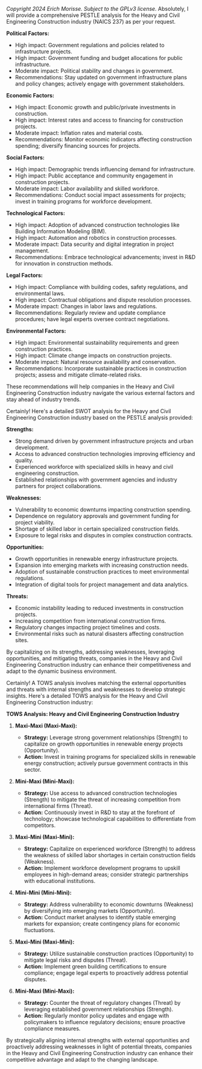 *Copyright 2024 Erich Morisse.  Subject to the GPLv3 license.*
Absolutely, I will provide a comprehensive PESTLE analysis for the Heavy and Civil Engineering Construction industry (NAICS 237) as per your request.

**Political Factors:**
- High impact: Government regulations and policies related to infrastructure projects.
- High impact: Government funding and budget allocations for public infrastructure.
- Moderate impact: Political stability and changes in government.
- Recommendations: Stay updated on government infrastructure plans and policy changes; actively engage with government stakeholders.

**Economic Factors:**
- High impact: Economic growth and public/private investments in construction.
- High impact: Interest rates and access to financing for construction projects.
- Moderate impact: Inflation rates and material costs.
- Recommendations: Monitor economic indicators affecting construction spending; diversify financing sources for projects.

**Social Factors:**
- High impact: Demographic trends influencing demand for infrastructure.
- High impact: Public acceptance and community engagement in construction projects.
- Moderate impact: Labor availability and skilled workforce.
- Recommendations: Conduct social impact assessments for projects; invest in training programs for workforce development.

**Technological Factors:**
- High impact: Adoption of advanced construction technologies like Building Information Modeling (BIM).
- High impact: Automation and robotics in construction processes.
- Moderate impact: Data security and digital integration in project management.
- Recommendations: Embrace technological advancements; invest in R&D for innovation in construction methods.

**Legal Factors:**
- High impact: Compliance with building codes, safety regulations, and environmental laws.
- High impact: Contractual obligations and dispute resolution processes.
- Moderate impact: Changes in labor laws and regulations.
- Recommendations: Regularly review and update compliance procedures; have legal experts oversee contract negotiations.

**Environmental Factors:**
- High impact: Environmental sustainability requirements and green construction practices.
- High impact: Climate change impacts on construction projects.
- Moderate impact: Natural resource availability and conservation.
- Recommendations: Incorporate sustainable practices in construction projects; assess and mitigate climate-related risks.

These recommendations will help companies in the Heavy and Civil Engineering Construction industry navigate the various external factors and stay ahead of industry trends.

Certainly! Here's a detailed SWOT analysis for the Heavy and Civil Engineering Construction industry based on the PESTLE analysis provided:

**Strengths:**
- Strong demand driven by government infrastructure projects and urban development.
- Access to advanced construction technologies improving efficiency and quality.
- Experienced workforce with specialized skills in heavy and civil engineering construction.
- Established relationships with government agencies and industry partners for project collaborations.

**Weaknesses:**
- Vulnerability to economic downturns impacting construction spending.
- Dependence on regulatory approvals and government funding for project viability.
- Shortage of skilled labor in certain specialized construction fields.
- Exposure to legal risks and disputes in complex construction contracts.

**Opportunities:**
- Growth opportunities in renewable energy infrastructure projects.
- Expansion into emerging markets with increasing construction needs.
- Adoption of sustainable construction practices to meet environmental regulations.
- Integration of digital tools for project management and data analytics.

**Threats:**
- Economic instability leading to reduced investments in construction projects.
- Increasing competition from international construction firms.
- Regulatory changes impacting project timelines and costs.
- Environmental risks such as natural disasters affecting construction sites.

By capitalizing on its strengths, addressing weaknesses, leveraging opportunities, and mitigating threats, companies in the Heavy and Civil Engineering Construction industry can enhance their competitiveness and adapt to the dynamic business environment.

Certainly! A TOWS analysis involves matching the external opportunities and threats with internal strengths and weaknesses to develop strategic insights. Here's a detailed TOWS analysis for the Heavy and Civil Engineering Construction industry:

**TOWS Analysis: Heavy and Civil Engineering Construction Industry**

1. **Maxi-Maxi (Maxi-Maxi):**
   - **Strategy:** Leverage strong government relationships (Strength) to capitalize on growth opportunities in renewable energy projects (Opportunity).
   - **Action:** Invest in training programs for specialized skills in renewable energy construction; actively pursue government contracts in this sector.

2. **Mini-Maxi (Mini-Maxi):**
   - **Strategy:** Use access to advanced construction technologies (Strength) to mitigate the threat of increasing competition from international firms (Threat).
   - **Action:** Continuously invest in R&D to stay at the forefront of technology; showcase technological capabilities to differentiate from competitors.

3. **Maxi-Mini (Maxi-Mini):**
   - **Strategy:** Capitalize on experienced workforce (Strength) to address the weakness of skilled labor shortages in certain construction fields (Weakness).
   - **Action:** Implement workforce development programs to upskill employees in high-demand areas; consider strategic partnerships with educational institutions.

4. **Mini-Mini (Mini-Mini):**
   - **Strategy:** Address vulnerability to economic downturns (Weakness) by diversifying into emerging markets (Opportunity).
   - **Action:** Conduct market analyses to identify stable emerging markets for expansion; create contingency plans for economic fluctuations.

5. **Maxi-Mini (Maxi-Mini):**
   - **Strategy:** Utilize sustainable construction practices (Opportunity) to mitigate legal risks and disputes (Threat).
   - **Action:** Implement green building certifications to ensure compliance; engage legal experts to proactively address potential disputes.

6. **Mini-Maxi (Mini-Maxi):**
   - **Strategy:** Counter the threat of regulatory changes (Threat) by leveraging established government relationships (Strength).
   - **Action:** Regularly monitor policy updates and engage with policymakers to influence regulatory decisions; ensure proactive compliance measures.

By strategically aligning internal strengths with external opportunities and proactively addressing weaknesses in light of potential threats, companies in the Heavy and Civil Engineering Construction industry can enhance their competitive advantage and adapt to the changing landscape.

